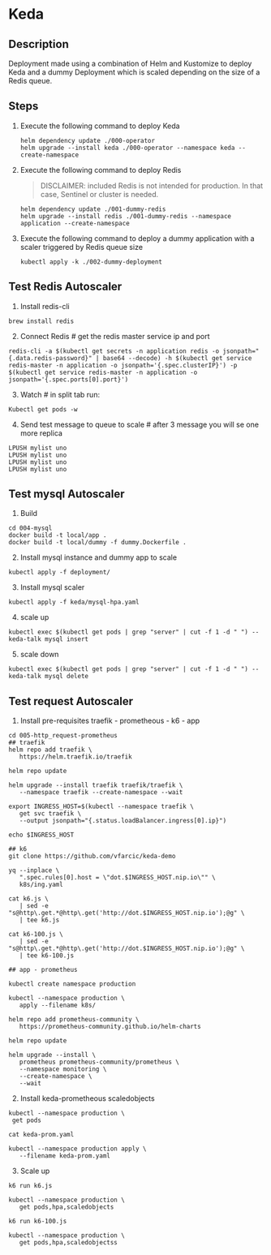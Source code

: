 # Keda

## Description

Deployment made using a combination of Helm and Kustomize to deploy Keda and
a dummy Deployment which is scaled depending on the size of a Redis queue.

## Steps

1. Execute the following command to deploy Keda

    ```
    helm dependency update ./000-operator
    helm upgrade --install keda ./000-operator --namespace keda --create-namespace
    ```

2. Execute the following command to deploy Redis

   > DISCLAIMER: included Redis is not intended for production. 
   > In that case, Sentinel or cluster is needed.

   ```
   helm dependency update ./001-dummy-redis
   helm upgrade --install redis ./001-dummy-redis --namespace application --create-namespace
   ```

3. Execute the following command to deploy a dummy application with a scaler triggered by Redis queue size

   ```
   kubectl apply -k ./002-dummy-deployment
   ```

 ## Test Redis Autoscaler

 1. Install redis-cli

   ```
   brew install redis
   ```

 2. Connect Redis # get the redis master service ip and port

   ```
   redis-cli -a $(kubectl get secrets -n application redis -o jsonpath="{.data.redis-password}" | base64 --decode) -h $(kubectl get service redis-master -n application -o jsonpath='{.spec.clusterIP}') -p $(kubectl get service redis-master -n application -o jsonpath='{.spec.ports[0].port}')
   ```
    
 3. Watch # in split tab run:

   ```
   Kubectl get pods -w
   ```

 4. Send test message to queue to scale # after 3 message you will se one more replica

   ```
   LPUSH mylist uno
   LPUSH mylist uno
   LPUSH mylist uno
   LPUSH mylist uno
   ```   

 ## Test mysql Autoscaler

 1. Build 

   ```
   cd 004-mysql
   docker build -t local/app .
   docker build -t local/dummy -f dummy.Dockerfile .
   ```

 2. Install mysql instance and dummy app to scale 

   ```
   kubectl apply -f deployment/
   ```

 3. Install mysql scaler

   ```
   kubectl apply -f keda/mysql-hpa.yaml
   ```      

 4. scale up

   ```
   kubectl exec $(kubectl get pods | grep "server" | cut -f 1 -d " ") -- keda-talk mysql insert
   ```

 5. scale down

   ```
   kubectl exec $(kubectl get pods | grep "server" | cut -f 1 -d " ") -- keda-talk mysql delete
   ``` 

 ## Test request Autoscaler

 1. Install pre-requisites traefik - prometheous - k6 - app

   ```
   cd 005-http_request-prometheus
   ## traefik
   helm repo add traefik \
      https://helm.traefik.io/traefik

   helm repo update

   helm upgrade --install traefik traefik/traefik \
      --namespace traefik --create-namespace --wait

   export INGRESS_HOST=$(kubectl --namespace traefik \
      get svc traefik \
      --output jsonpath="{.status.loadBalancer.ingress[0].ip}")

   echo $INGRESS_HOST      
   
   ## k6
   git clone https://github.com/vfarcic/keda-demo

   yq --inplace \
      ".spec.rules[0].host = \"dot.$INGRESS_HOST.nip.io\"" \
      k8s/ing.yaml

   cat k6.js \
      | sed -e "s@http\.get.*@http\.get('http://dot.$INGRESS_HOST.nip.io');@g" \
      | tee k6.js

   cat k6-100.js \
      | sed -e "s@http\.get.*@http\.get('http://dot.$INGRESS_HOST.nip.io');@g" \
      | tee k6-100.js

   ## app - prometheus

   kubectl create namespace production

   kubectl --namespace production \
      apply --filename k8s/

   helm repo add prometheus-community \
      https://prometheus-community.github.io/helm-charts

   helm repo update

   helm upgrade --install \
      prometheus prometheus-community/prometheus \
      --namespace monitoring \
      --create-namespace \
      --wait      

   ```

 2. Install keda-prometheous scaledobjects

   ```
   kubectl --namespace production \
    get pods

   cat keda-prom.yaml

   kubectl --namespace production apply \
      --filename keda-prom.yaml
   ```

 3. Scale up

   ```
   k6 run k6.js

   kubectl --namespace production \
      get pods,hpa,scaledobjects

   k6 run k6-100.js

   kubectl --namespace production \
      get pods,hpa,scaledobjectss
   ```